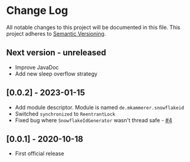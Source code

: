 # Change Log

All notable changes to this project will be documented in this file. This project adheres
to [Semantic Versioning](http://semver.org/).

## Next version - unreleased

- Improve JavaDoc
- Add new sleep overflow strategy

## [0.0.2] - 2023-01-15

- Add module descriptor. Module is named `de.mkammerer.snowflakeid`
- Switched `synchronized` to `ReentrantLock`
- Fixed bug where `SnowflakeIdGenerator` wasn't thread safe - [#4](https://github.com/phxql/snowflake-id/issues/4)

## [0.0.1] - 2020-10-18

- First official release
